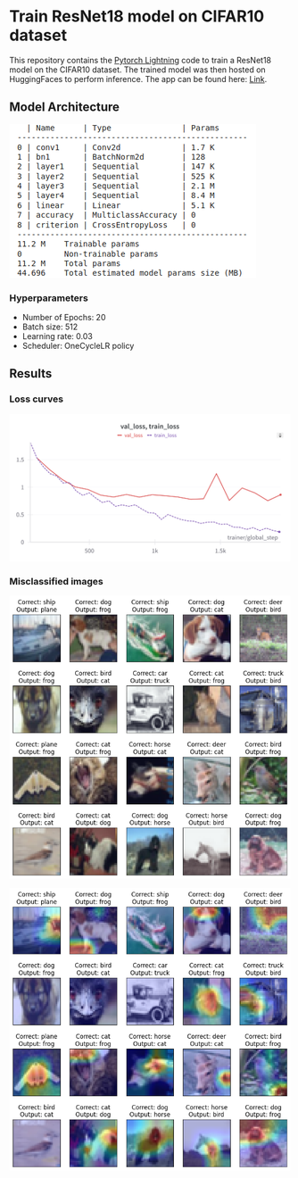 # Train ResNet18 model on CIFAR10 dataset

This repository contains the [Pytorch Lightning](https://lightning.ai/docs/pytorch/stable/) code to train a ResNet18 model on the CIFAR10 dataset.
The trained model was then hosted on HuggingFaces to perform inference. The app can be found here: [Link](https://huggingface.co/spaces/varsha-raveendran/gradcam_app_demo).

## Model Architecture

![Model Architecture](./imgs/model_arch.png)

### Hyperparameters
* Number of Epochs: 20
* Batch size: 512
* Learning rate: 0.03 
* Scheduler: OneCycleLR policy

## Results
### Loss curves
![Train and Validation loss](./imgs/loss.png)

### Misclassified images
![Misclassified images](./imgs/misclassified.png)


![Gradcam of misclassified imagaes](./imgs/gradcam.png)



